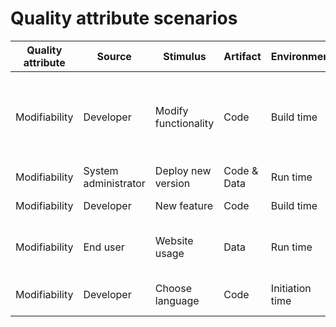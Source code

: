 # Quality attribute scenarios

| Quality attribute | Source               | Stimulus             | Artifact    | Environment     | Response                       | Response measure                                                                |
| ----------------- | -------------------- | -------------------- | ----------- | --------------- | ------------------------------ | ------------------------------------------------------------------------------- |
| Modifiability     | Developer            | Modify functionality | Code        | Build time      | Make & test modification       | Extent to which this modification affects other functions or quality attributes |
| Modifiability     | System administrator | Deploy new version   | Code & Data | Run time        | Deployment                     | Downtime, effort                                                                |
| Modifiability     | Developer            | New feature          | Code        | Build time      | Add & test feature             | Time                                                                            |
| Modifiability     | End user             | Website usage        | Data        | Run time        | Process data & update database | Responsetime, db-size                                                           |
| Modifiability     | Developer            | Choose language      | Code        | Initiation time | Team knows language            | Development time & frustration                                                  |
